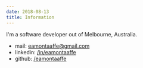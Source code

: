 ```yaml
---
date: 2018-08-13
title: Information
---
```


I'm a software developer out of Melbourne, Australia.

- mail: [eamontaaffe@gmail.com](mailto:eamontaaffe@gmail.com)
- linkedin: [/in/eamontaaffe](https://www.linkeding.com/in/eamontaaffe)
- github: [/eamontaaffe](https://www.github.com/eamontaaffe)

